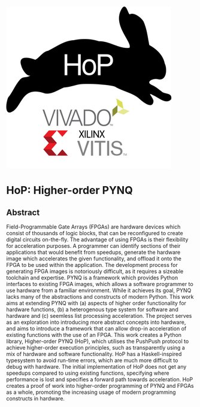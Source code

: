 ![HoP Logo](./hop.png)
# HoP: Higher-order PYNQ
## Abstract
Field-Programmable Gate Arrays (FPGAs) are hardware devices which consist of thousands of logic blocks, that can be reconfigured to create digital circuits on-the-fly.
The advantage of using FPGAs is their flexibility for acceleration purposes.
A programmer can identify sections of their applications that would benefit from speedups, generate the hardware image which accelerates the given functionality, and offload it onto the FPGA to be used within the application.
The development process for generating FPGA images is notoriously difficult, as it requires a sizeable toolchain and expertise.
PYNQ is a framework which provides Python interfaces to existing FPGA images, which allows a software programmer to use hardware from a familiar environment.
While it achieves its goal, PYNQ lacks many of the abstractions and constructs of modern Python.
This work aims at extending PYNQ with (a) aspects of higher order functionality for hardware functions, (b) a heterogenous type system for software and hardware and (c) seemless list processing acceleration.
The project serves as an exploration into introducing more abstract concepts into hardware, and aims to introduce a framework that can allow drop-in acceleration of existing functions with the use of an FPGA.
This work creates a Python library, Higher-order PYNQ (HoP), which utilises the PushPush protocol to achieve higher-order execution principles, such as transparently using a mix of hardware and software functionality.
HoP has a Haskell-inspired typesystem to avoid run-time errors, which are much more difficult to debug with hardware.
The initial implementation of HoP does not get any speedups compared to using existing functions, specifying where performance is lost and specifies a forward path towards acceleration.
HoP creates a proof of work into higher-order programming of PYNQ and FPGAs as a whole, promoting the increasing usage of modern programming constructs in hardware.
